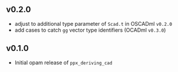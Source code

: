 ## v0.2.0

- adjust to additional type parameter of `Scad.t` in OSCADml `v0.2.0`
- add cases to catch `gg` vector type identifiers (OCADml `v0.3.0`)

## v0.1.0

- Initial opam release of `ppx_deriving_cad`
